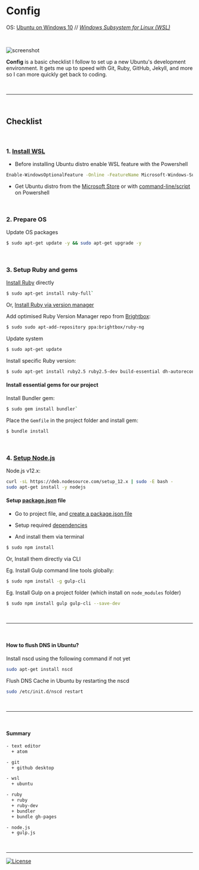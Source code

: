 # Config

OS: [Ubuntu on Windows 10](https://tutorials.ubuntu.com/tutorial/tutorial-ubuntu-on-windows) // *[Windows Subsystem for Linux (WSL)](https://en.wikipedia.org/wiki/Windows_Subsystem_for_Linux)*

<br />

![screenshot](https://user-images.githubusercontent.com/9361180/62588374-3d7af280-b8e5-11e9-9957-1618de71c6d0.png)

**Config** is a basic checklist I follow to set up a new Ubuntu's development environment. It gets me up to speed with Git, Ruby, GitHub, Jekyll, and more so I can more quickly get back to coding.

<br />

---

<br />

## Checklist

<br />

### 1. [Install WSL](https://docs.microsoft.com/en-us/windows/wsl/install-win10)

* Before installing Ubuntu distro enable WSL feature with the Powershell

```bash
Enable-WindowsOptionalFeature -Online -FeatureName Microsoft-Windows-Subsystem-Linux`
```

* Get Ubuntu distro from the [Microsoft Store](https://www.microsoft.com/en-us/p/ubuntu/9nblggh4msv6) or with [command-line/script](https://docs.microsoft.com/en-us/windows/wsl/install-manual) on Powershell

<br />

### 2. Prepare OS

Update OS packages

```bash
$ sudo apt-get update -y && sudo apt-get upgrade -y
```

<br />

### 3. Setup Ruby and gems

[Install Ruby](https://www.ruby-lang.org/en/documentation/installation/#apt) directly

```bash
$ sudo apt-get install ruby-full`
```

Or, [Install Ruby via version manager](https://jekyllrb.com/docs/installation/windows/#installation-via-bash-on-windows-10)

Add optimised Ruby Version Manager repo from [Brightbox](https://www.brightbox.com/docs/ruby/ubuntu/):

``` bash
$ sudo sudo apt-add-repository ppa:brightbox/ruby-ng
```

Update system 

```bash
$ sudo apt-get update
```

Install specific Ruby version:

``` bash
$ sudo apt-get install ruby2.5 ruby2.5-dev build-essential dh-autoreconf
```
#### Install essential gems for our project

Install Bundler gem: 

```bash
$ sudo gem install bundler`
```

Place the `Gemfile` in the project folder and install gem: 

```bash
$ bundle install
```

<br />

### 4. [Setup Node.js](https://github.com/nodesource/distributions/blob/master/README.md#deb)

Node.js v12.x:

```bash
curl -sL https://deb.nodesource.com/setup_12.x | sudo -E bash -
sudo apt-get install -y nodejs
```

#### Setup [package.json](https://docs.npmjs.com/files/package.json) file

* Go to project file, and [create a package.json file](https://docs.npmjs.com/creating-a-package-json-file)

* Setup required [dependencies](https://docs.npmjs.com/files/package.json#dependencies)

* And install them via terminal

```bash
$ sudo npm install
```

Or, Install them directly via CLI

Eg. Install Gulp command line tools globally:

```bash
$ sudo npm install -g gulp-cli
```

Eg. Install Gulp on a project folder (which install on `node_modules` folder)

```bash
$ sudo npm install gulp gulp-cli --save-dev
```

<br />

--- 

<br />

#### How to flush DNS in Ubuntu?

Install nscd using the following command if not yet

``` bash
sudo apt-get install nscd
```

Flush DNS Cache in Ubuntu by restarting the nscd

``` bash
sudo /etc/init.d/nscd restart
```

<br />

---

<br />

#### Summary

```bash
- text editor
  + atom

- git
  + github desktop

- wsl
  + ubuntu

- ruby
  + ruby
  + ruby-dev
  + bundler
  + bundle gh-pages  

- node.js
  + gulp.js
```

<br />

---

[![License](https://img.shields.io/github/license/MilanAryal/config.svg?branch=master)](https://github.com/MilanAryal/config/blob/master/LICENSE)
